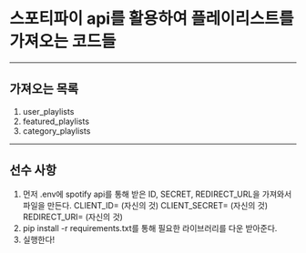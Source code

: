 # 스포티파이 api를 활용하여 플레이리스트를 가져오는 코드들

------------------
## 가져오는 목록
1. user_playlists
2. featured_playlists
3. category_playlists
-------------------

## 선수 사항
1. 먼저 .env에 spotify api를 통해 받은 ID, SECRET, REDIRECT_URL을 가져와서 파일을 만든다.
  CLIENT_ID= (자신의 것)
  CLIENT_SECRET= (자신의 것)
  REDIRECT_URI= (자신의 것)
2. pip install -r requirements.txt를 통해 필요한 라이브러리를 다운 받아준다.
3. 실행한다!
